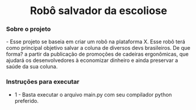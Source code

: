 <center><h1> Robô salvador da escoliose </h1></center>


<h3> Sobre o projeto</h3>
- Esse projeto se baseia em criar um robô na plataforma X. Esse robô terá como principal objetivo salvar a coluna de diversos devs
brasileiros. De que forma? a partir da publicação de promoções de cadeiras ergonômicas, que ajudará os desenvolvedores à economizar dinheiro e ainda preservar a saúde da sua coluna.<br>


<h3> Instruções para executar</h3>

- 1 - Basta executar o arquivo main.py com seu compilador python preferido.

